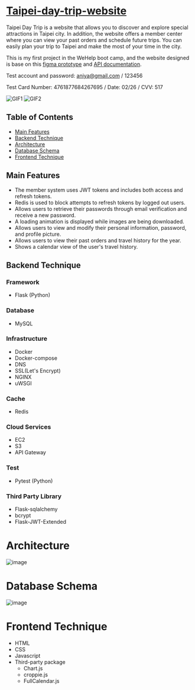 # [Taipei-day-trip-website](https://taipeitrip.serveirc.com/user)

Taipei Day Trip is a website that allows you to discover and explore special attractions in Taipei city. In addition, the website offers a member center where you can view your past orders and schedule future trips. You can easily plan your trip to Taipei and make the most of your time in the city.

This is my first project in the WeHelp boot camp, and the website designed is base on this [figma prototype](https://www.figma.com/file/MZkYBH31H5gyLoZoZq116j/Taipei-Trip-%E5%8F%B0%E5%8C%97%E4%B8%80%E6%97%A5%E9%81%8A-2.0?t=klEcrdQ8vJZwSQ42-0) and [API documentation](https://app.swaggerhub.com/apis-docs/padax/taipei-day-trip/1.1.0).

Test account and password: aniya@gmail.com / 123456

Test Card Number: 4761877684267695 / Date: 02/26 / CVV: 517

![GIF1](http://g.recordit.co/7j93YGsJ41.gif)
![GIF2](http://g.recordit.co/ijmVT9FMqX.gif)

## Table of Contents

-   [Main Features](#main-features)
-   [Backend Technique](#backend-technique)
-   [Architecture](#architecture)
-   [Database Schema](#database-schema)
-   [Frontend Technique](#frontend-technique)

## Main Features

-   The member system uses JWT tokens and includes both access and refresh tokens.
-   Redis is used to block attempts to refresh tokens by logged out users.
-   Allows users to retrieve their passwords through email verification and receive a new password.
-   A loading animation is displayed while images are being downloaded.
-   Allows users to view and modify their personal information, password, and profile picture.
-   Allows users to view their past orders and travel history for the year.
-   Shows a calendar view of the user's travel history.

## Backend Technique

### Framework

-   Flask (Python)

### Database

-   MySQL

### Infrastructure

-   Docker
-   Docker-compose
-   DNS
-   SSL(Let's Encrypt)
-   NGINX
-   uWSGI

### Cache

-   Redis

### Cloud Services

-   EC2
-   S3
-   API Gateway

### Test

-   Pytest (Python)

### Third Party Library

-   Flask-sqlalchemy
-   bcrypt
-   Flask-JWT-Extended

# Architecture

![image](https://user-images.githubusercontent.com/108926305/210320644-d5a1197b-61c6-40e0-b290-b1430e8fa0d0.png)

# Database Schema

![image](https://user-images.githubusercontent.com/108926305/210312094-7d199be4-adc1-4a10-83de-e0eaa2b9360c.png)

# Frontend Technique

-   HTML
-   CSS
-   Javascript
-   Third-party package
    -   Chart.js
    -   croppie.js
    -   FullCalendar.js
